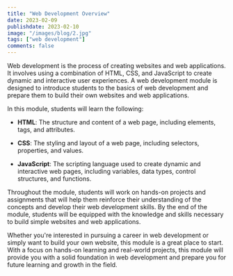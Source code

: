 ```yaml
---
title: "Web Development Overview"
date: 2023-02-09
publishdate: 2023-02-10
image: "/images/blog/2.jpg"
tags: ["web development"]
comments: false
---
```


Web development is the process of creating websites and web applications. It involves using a combination of HTML, CSS, and JavaScript to create dynamic and interactive user experiences. A web development module is designed to introduce students to the basics of web development and prepare them to build their own websites and web applications.

In this module, students will learn the following:

   - **HTML**: The structure and content of a web page, including elements, tags, and attributes.

   - **CSS**: The styling and layout of a web page, including selectors, properties, and values.

   - **JavaScript**: The scripting language used to create dynamic and interactive web pages, including variables, data types, control structures, and functions.

Throughout the module, students will work on hands-on projects and assignments that will help them reinforce their understanding of the concepts and develop their web development skills. By the end of the module, students will be equipped with the knowledge and skills necessary to build simple websites and web applications.

Whether you're interested in pursuing a career in web development or simply want to build your own website, this module is a great place to start. With a focus on hands-on learning and real-world projects, this module will provide you with a solid foundation in web development and prepare you for future learning and growth in the field.